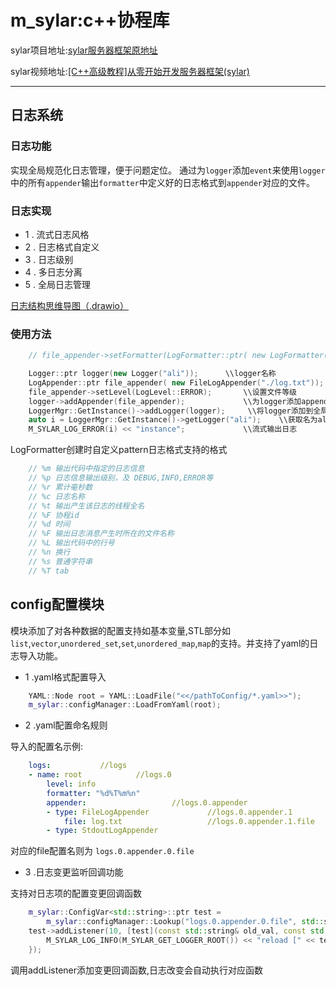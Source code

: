 # m_sylar:c++协程库

sylar项目地址:[sylar服务器框架原地址](https://github.com/sylar-yin/sylar)

sylar视频地址:[[C++高级教程]从零开始开发服务器框架(sylar)](https://www.bilibili.com/video/BV184411s7qF)

---

## 日志系统

### 日志功能

实现全局规范化日志管理，便于问题定位。
通过为`logger`添加`event`来使用`logger`中的所有`appender`输出`formatter`中定义好的日志格式到`appender`对应的文件。

### 日志实现

- 1 . 流式日志风格  
- 2 . 日志格式自定义
- 3 . 日志级别
- 4 . 多日志分离
- 5 . 全局日志管理

[日志结构思维导图（.drawio）](docs/log_moudle)

### 使用方法

```cpp
    // file_appender->setFormatter(LogFormatter::ptr( new LogFormatter("%d{%Y-%m-%d %H:%M:%S}%T[%p]%n")));可以设置formatter的pattern日志输出格式

    Logger::ptr logger(new Logger("ali"));      \\logger名称
    LogAppender::ptr file_appender( new FileLogAppender("./log.txt"));   \\创建文件appender
    file_appender->setLevel(LogLevel::ERROR);       \\设置文件等级
    logger->addAppender(file_appender);             \\为logger添加appender
    LoggerMgr::GetInstance()->addLogger(logger);     \\将logger添加到全局manager
    auto i = LoggerMgr::GetInstance()->getLogger("ali");    \\获取名为ali的logger
    M_SYLAR_LOG_ERROR(i) << "instance";             \\流式输出日志
```

LogFormatter创建时自定义pattern日志格式支持的格式

```cpp
    // %m 输出代码中指定的日志信息
    // %p 日志信息输出级别，及 DEBUG,INFO,ERROR等
    // %r 累计毫秒数
    // %c 日志名称
    // %t 输出产生该日志的线程全名
    // %F 协程id
    // %d 时间
    // %F 输出日志消息产生时所在的文件名称
    // %L 输出代码中的行号
    // %n 换行
    // %s 普通字符串
    // %T tab
```

## config配置模块

模块添加了对各种数据的配置支持如基本变量,STL部分如`list`,`vector`,`unordered_set`,`set`,`unordered_map`,`map`的支持。并支持了yaml的日志导入功能。

- 1 .yaml格式配置导入  

``` cpp
    YAML::Node root = YAML::LoadFile("<</pathToConfig/*.yaml>>");
    m_sylar::configManager::LoadFromYaml(root);
```

- 2 .yaml配置命名规则

导入的配置名示例:

``` yaml
    logs:           //logs
    - name: root            //logs.0
        level: info
        formatter: "%d%T%m%n"
        appender:                   //logs.0.appender
        - type: FileLogAppender             //logs.0.appender.1
            file: log.txt                   //logs.0.appender.1.file
        - type: StdoutLogAppender
```

对应的file配置名则为 `logs.0.appender.0.file`

- 3 .日志变更监听回调功能

支持对日志项的配置变更回调函数

``` cpp
    m_sylar::ConfigVar<std::string>::ptr test =
        m_sylar::configManager::Lookup("logs.0.appender.0.file", std::string("HelloWorld"), "system port");
    test->addListener(10, [test](const std::string& old_val, const std::string& new_val){
        M_SYLAR_LOG_INFO(M_SYLAR_GET_LOGGER_ROOT()) << "reload [" << test->getName() << "] from [" << old_val << "] to [" << new_val << "]";
    });
```

调用addListener添加变更回调函数,日志改变会自动执行对应函数
